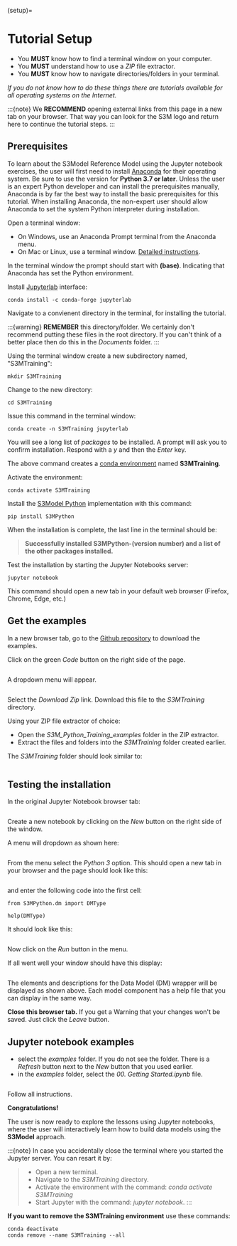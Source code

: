 (setup)=

# Tutorial Setup

- You **MUST** know how to find a terminal window on your computer.
- You **MUST** understand how to use a *ZIP* file extractor.
- You **MUST** know how to navigate directories/folders in your terminal.

*If you do not know how to do these things there are tutorials available for all operating systems on the Internet.*

:::{note}
We **RECOMMEND** opening external links from this page in a new tab on your browser. That way you can look for the S3M logo and return here to continue the tutorial steps.
:::

## Prerequisites

To learn about the S3Model Reference Model using the Jupyter notebook exercises, the user will first need to install [Anaconda](https://www.anaconda.com/products/individual) for their operating system. Be sure to use the version for **Python 3.7 or later**. Unless the user is an expert Python developer and can install the prerequisites manually, Anaconda is by far the best way to install the basic prerequisites for this tutorial. When installing Anaconda, the non-expert user should allow Anaconda to set the system Python interpreter during installation.

Open a terminal window:

- On Windows, use an Anaconda Prompt terminal from the Anaconda menu.
- On Mac or Linux, use a terminal window. [Detailed instructions](https://docs.anaconda.com/anaconda/user-guide/getting-started/#open-navigator).

In the terminal window the prompt should start with **(base)**. Indicating that Anaconda has set the  Python environment.

Install [Jupyterlab](https://jupyterlab.readthedocs.io/en/stable/getting_started/overview.html)  interface:

```
conda install -c conda-forge jupyterlab
```

Navigate to a convienent directory in the terminal, for installing the tutorial.

:::{warning}
**REMEMBER** this directory/folder. We certainly don't recommend putting these files in the root directory. If you can't think of a better place then do this in the *Documents* folder.
:::

Using the terminal window create a new subdirectory named, "S3MTraining":

```
mkdir S3MTraining
```

Change to the new directory:

```
cd S3MTraining
```

Issue this command in the terminal window:

```
conda create -n S3MTraining jupyterlab
```

You will see a long list of *packages* to  be installed. A prompt will ask you to confirm installation. Respond with a *y* and then the *Enter* key.

The above command creates a [conda environment](https://docs.conda.io/projects/conda/en/latest/user-guide/concepts/environments.html) named **S3MTraining**.

Activate the environment:

```
conda activate S3MTraining
```

Install the [S3Model Python](https://pypi.org/manage/project/S3MPython/releases/) implementation with this command:

```
pip install S3MPython
```

When the installation is complete, the last line in the terminal should be:

> **Successfully installed S3MPython-(version number) and a list of the other packages installed.**

Test the installation by starting the Jupyter Notebooks server:

```
jupyter notebook
```

This command should open a new tab in your default web browser (Firefox, Chrome, Edge, etc.)

## Get the examples

In a new browser tab, go to the [Github repository](https://github.com/twcook/S3M_Python_Training_examples) to download the examples.

Click on the green *Code* button on the right side of the page.

```{image} _static/green_code.png
```

A dropdown menu will appear.

```{image} _static/download_zip.png
```

Select the *Download Zip* link. Download this file to the *S3MTraining* directory.

Using your ZIP file extractor of choice:

- Open the *S3M_Python_Training_examples* folder in the ZIP extractor.
- Extract the files and folders into the *S3MTraining* folder created earlier.

The *S3MTraining* folder should look similar to:

```{image} _static/extracted.png
```

## Testing the installation

In the original Jupyter Notebook browser tab:

```{image} _static/Jupyter_home.png
```

Create a new notebook by clicking on the *New* button on the right side of the window.

A menu will dropdown as shown here:

```{image} _static/Jupyter_New_Notebook.png
```

From the menu select the *Python 3* option. This should open a new tab in your browser and the page should look like this:

```{image} _static/Jupyter_New_Tab.png
```

and enter the following code into the first cell:

```
from S3MPython.dm import DMType

help(DMType)
```

It should look like this:

```{image} _static/First_Cell.png
```

Now click on the *Run* button in the menu.

If all went well your window should have this display:

```{image} _static/After_Run.png
```

The elements and descriptions for the Data Model (DM) wrapper will be displayed as shown above. Each model component has a help file that you can display in the same way.

**Close this browser tab.** If you get a Warning that your changes won't be saved. Just click the *Leave* button.

## Jupyter notebook examples

- select the *examples* folder. If you do not see the folder. There is a *Refresh* button next to the *New* button that you used earlier.
- in the *examples* folder, select the *00. Getting Started.ipynb* file.

```{image} _static/tutorial_start.png
```

Follow all instructions.

**Congratulations!**

The user is now ready to explore the lessons using Jupyter notebooks, where the user will interactively learn how to build data models using the **S3Model** approach.

:::{note}
In case you accidentally close the terminal where you started the Jupyter server. You can resart it by:

> - Open a new terminal.
> - Navigate to the *S3MTraining* directory.
> - Activate the environment with the command: *conda activate S3MTraining*
> - Start Jupyter with the command: *jupyter notebook*.
:::

**If you want to remove the S3MTraining environment** use these commands:

```
conda deactivate
conda remove --name S3MTraining --all
```
